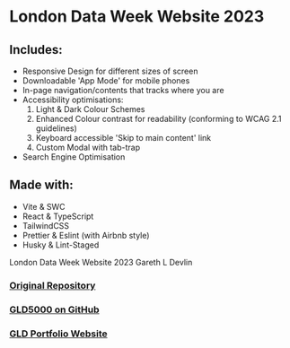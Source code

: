# London Data Week Website 2023

## Includes:

- Responsive Design for different sizes of screen
- Downloadable 'App Mode' for mobile phones
- In-page navigation/contents that tracks where you are
- Accessibility optimisations:
  1. Light & Dark Colour Schemes
  2. Enhanced Colour contrast for readability (conforming to WCAG 2.1 guidelines)
  3. Keyboard accessible 'Skip to main content' link
  4. Custom Modal with tab-trap
- Search Engine Optimisation

## Made with:

- Vite & SWC
- React & TypeScript
- TailwindCSS
- Prettier & Eslint (with Airbnb style)
- Husky & Lint-Staged

London Data Week Website 2023 Gareth L Devlin

### [Original Repository](https://github.com/GLD5000/LDW-GLD)

### [GLD5000 on GitHub](https://github.com/GLD5000)

### [GLD Portfolio Website](https://gld-portfolio.vercel.app/)
